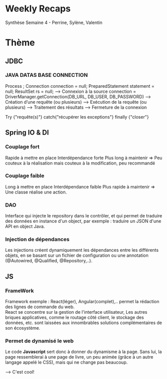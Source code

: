 # Weekly Recaps

 Synthèse Semaine 4 - Perrine, Sylène, Valentin


# Thème

## JDBC

### JAVA DATAS BASE CONNECTION

Process ;
Connection connection = null;
 PreparedStatement statement = null;
 ResultSet rs = null;
--> Connexion à la source
connection = DriverManager.getConnection(DB_URL, DB_USER, DB_PASSWORD)
 --> Création d’une requête (ou plusieurs) 
--> Exécution de la requête (ou plusieurs) 
--> Traitement des résultats --> Fermeture de la connexion 

Try {"requête(s)"} catch{"récupérer les exceptions"} finally {"closer"}


## Spring IO & DI

### Couplage fort

Rapide à mettre en place
Interdépendance forte
Plus long à maintenir
=> Peu couteux à la réalisation mais couteux à la modification, peu recommandé


### Couplage faible

Long à mettre en place
Interdépendance faible
Plus rapide à maintenir
=> Une classe réalise une action.

### DAO

Interface qui injecte le repository dans le contrôler, et qui permet de traduire des données en instance d'un object, par exemple : traduire un JSON d'une API en object Java.

### Injection de dépendances

Les injections créent dynamiquement les dépendances entre les différents objets, en se basant sur
un fichier de configuration ou une annotation (@Autowired, @Qualified, @Repository,..).

## JS

### FrameWork  

Framework exemple : React(léger), Angular(complet),.. permet la rédaction des lignes de commande du web.  
React se concentre sur la gestion de l'interface utilisateur, 
Les autres briques applicatives, comme le routage côté client, le stockage des données, etc. sont laissées aux innombrables solutions complémentaires de son écosystème.

### Permet de dynamisé le web

Le code **Javascript** sert donc à donner du dynamisme à la page. Sans lui, la page ressemblerai à une page de livre, un peu animée (grâce à un autre langage appelé le CSS), mais qui ne change pas beaucoup.

--> C'est cool!

